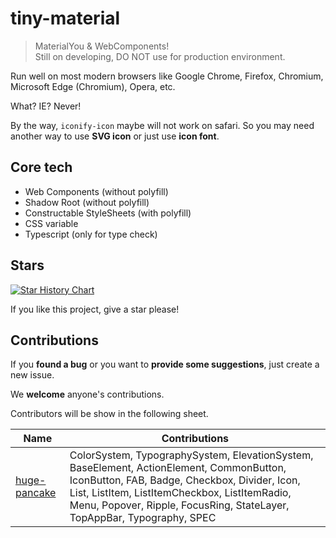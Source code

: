 # tiny-material

> MaterialYou & WebComponents!  
> Still on developing, DO NOT use for production environment.

Run well on most modern browsers like Google Chrome, Firefox, Chromium, Microsoft Edge (Chromium), Opera, etc.

What? IE? Never!

By the way, `iconify-icon` maybe will not work on safari. So you may need another way to use **SVG icon** or just use **icon font**.

## Core tech

- Web Components (without polyfill)
- Shadow Root    (without polyfill)
- Constructable StyleSheets (with polyfill)
- CSS variable
- Typescript (only for type check)

## Stars

[![Star History Chart](https://api.star-history.com/svg?repos=huge-pancake/tiny-material&type=Date)](https://star-history.com/#huge-pancake/tiny-material&Date)

If you like this project, give a star please!

## Contributions

If you **found a bug** or you want to **provide some suggestions**, just create a new issue.

We **welcome** anyone's contributions.

Contributors will be show in the following sheet.

|Name|Contributions|
|-|-|
|[huge-pancake](https://github.com/huge-pancake)|ColorSystem, TypographySystem, ElevationSystem, BaseElement, ActionElement, CommonButton, IconButton, FAB, Badge, Checkbox, Divider, Icon, List, ListItem, ListItemCheckbox, ListItemRadio, Menu, Popover, Ripple, FocusRing, StateLayer, TopAppBar, Typography, SPEC|
